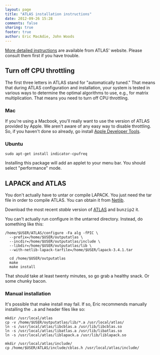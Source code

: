 ```yaml
---
layout: page
title: "ATLAS installation instructions"
date: 2012-09-26 15:28
comments: false
sharing: true
footer: true
author: Eric MacAdie, John Woods
---
```


[More detailed instructions](http://math-atlas.sourceforge.net/atlas_install/) are available from ATLAS' website. Please
consult them first if you have trouble.

Turn off CPU throttling
-----------------------

The first three letters in ATLAS stand for "automatically tuned." That means that during ATLAS configuration and installation,
your system is tested in various ways to determine the optimal algorithms to use, e.g., for matrix multiplication. That means
you need to turn off CPU throttling.

<h3>Mac</h3>

If you're using a Macbook, you'll really want to use the version of ATLAS provided by Apple. We aren't aware of any easy
way to disable throttling. So, if you haven't done so already, go install [Apple Developer Tools](https://developer.apple.com/technologies/tools/).

<h3>Ubuntu</h3>

<pre><code>sudo apt-get install indicator-cpufreq
</code></pre>

Installing this package will add an applet to your menu bar. You should select "performance" mode.

LAPACK and ATLAS
----------------

You don't actually have to untar or compile LAPACK. You just need the tar file in order to compile ATLAS. You can obtain
it from [Netlib](http://www.netlib.org/lapack).

Download the most recent *stable* version of [ATLAS](http://math-atlas.sourceforge.net/) and <tt>bunzip2</tt> it.

You can't actually run configure in the untarred directory. Instead, do something like this:

<pre><code>/home/$USER/ATLAS/configure -Fa alg -fPIC \
  --prefix=/home/$USER/outputatlas \
  --incdir=/home/$USER/outputatlas/include \
  --libdir=/home/$USER/outputatlas/lib \
  --with-netlib-lapack-tarfile=/home/$USER/lapack-3.4.1.tar

  cd /home/$USER/outputatlas
  make
  make install
</code></pre>

That should take at least twenty minutes, so go grab a healthy snack. Or some chunky bacon.

<h3>Manual installation</h3>

It's possible that make install may fail. If so, Eric recommends manually installing the <tt>.a</tt> and header files like so:

<pre><code>mkdir /usr/local/atlas
cp -v /home/$USER/outputatlas/lib/*.a /usr/local/atlas/
ln -s /usr/local/atlas/libcblas.a /usr/lib/libcblas.so
ln -s /usr/local/atlas/libatlas.a /usr/lib/libatlas.so
ln -s /usr/local/atlas/liblapack.a /usr/lib/liblapack.so

mkdir /usr/local/atlas/include/
cp /home/$USER/ATLAS/include/cblas.h /usr/local/atlas/include/
</code></pre>
